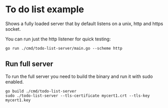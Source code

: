 # To do list example

Shows a fully loaded server that by default listens on a unix, http and https socket.

You can run just the http listener for quick testing:

```shellsession
go run ./cmd/todo-list-server/main.go --scheme http
```

## Run full server

To run the full server you need to build the binary and run it with sudo enabled.

```shellsession
go build ./cmd/todo-list-server
sudo ./todo-list-server --tls-certificate mycert1.crt --tls-key mycert1.key
```
